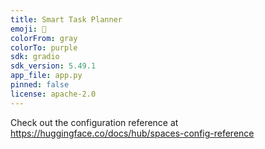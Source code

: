```yaml
---
title: Smart Task Planner
emoji: 🐨
colorFrom: gray
colorTo: purple
sdk: gradio
sdk_version: 5.49.1
app_file: app.py
pinned: false
license: apache-2.0
---
```


Check out the configuration reference at https://huggingface.co/docs/hub/spaces-config-reference
